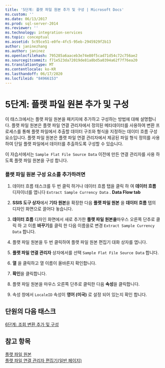 ```yaml
---
title: '5단계: 플랫 파일 원본 추가 및 구성 | Microsoft Docs'
ms.custom: ''
ms.date: 06/13/2017
ms.prod: sql-server-2014
ms.reviewer: ''
ms.technology: integration-services
ms.topic: conceptual
ms.assetid: 5c95ce51-e0fe-4fc5-95eb-2945929f2b13
author: janinezhang
ms.author: janinez
ms.openlocfilehash: 795285a6aaceb3e74e80f5cad71d54c72c756ae2
ms.sourcegitcommit: f71e523da72019de81a8bd5a0394a62f7f76ea20
ms.translationtype: MT
ms.contentlocale: ko-KR
ms.lasthandoff: 06/17/2020
ms.locfileid: "84966153"
---
```

# <a name="step-5-adding-and-configuring-the-flat-file-source"></a>5단계: 플랫 파일 원본 추가 및 구성
  이 태스크에서는 플랫 파일 원본을 패키지에 추가하고 구성하는 방법에 대해 설명합니다. 플랫 파일 원본은 플랫 파일 연결 관리자에서 정의된 메타데이터를 사용하여 변환 프로세스를 통해 플랫 파일에서 추출할 데이터 구조와 형식을 지정하는 데이터 흐름 구성 요소입니다. 플랫 파일 원본은 플랫 파일 연결 관리자에서 제공된 파일 형식 정의를 사용하여 단일 플랫 파일에서 데이터를 추출하도록 구성할 수 있습니다.  
  
 이 자습서에서는 `Sample Flat File Source Data` 이전에 만든 연결 관리자를 사용 하도록 플랫 파일 원본을 구성 합니다.  
  
### <a name="to-add-a-flat-file-source-component"></a>플랫 파일 원본 구성 요소를 추가하려면  
  
1.  데이터 흐름 태스크를 두 번 클릭 하거나 데이터 흐름 탭을 클릭 하 여 **데이터 흐름** 디자이너를 엽니다 `Extract Sample Currency Data` . **Data Flow tab**  
  
2.  **SSIS 도구 상자**에서 **기타 원본**을 확장한 다음 **플랫 파일 원본** 을 **데이터 흐름** 탭의 디자인 화면으로 끌어다 놓습니다.  
  
3.  **데이터 흐름** 디자인 화면에서 새로 추가한 **플랫 파일 원본을**마우스 오른쪽 단추로 클릭 하 고 이름 **바꾸기**를 클릭 한 다음 이름을로 변경 `Extract Sample Currency Data` 합니다.  
  
4.  플랫 파일 원본을 두 번 클릭하여 플랫 파일 원본 편집기 대화 상자를 엽니다.  
  
5.  **플랫 파일 연결 관리자** 상자에서를 선택 `Sample Flat File Source Data` 합니다.  
  
6.  **열** 을 클릭하고 열 이름이 올바른지 확인합니다.  
  
7.  **확인**을 클릭합니다.  
  
8.  플랫 파일 원본을 마우스 오른쪽 단추로 클릭한 다음 **속성**을 클릭합니다.  
  
9. 속성 창에서 `LocaleID` 속성이 **영어 (미국)** 로 설정 되어 있는지 확인 합니다.  
  
## <a name="next-task-in-lesson"></a>단원의 다음 태스크  
 [6단계: 조회 변환 추가 및 구성](lesson-1-6-adding-and-configuring-the-lookup-transformations.md)  
  
## <a name="see-also"></a>참고 항목  
 [플랫 파일 원본](data-flow/flat-file-source.md)   
 [플랫 파일 연결 관리자 편집기&#40;일반 페이지&#41;](general-page-of-integration-services-designers-options.md)  
  
  

